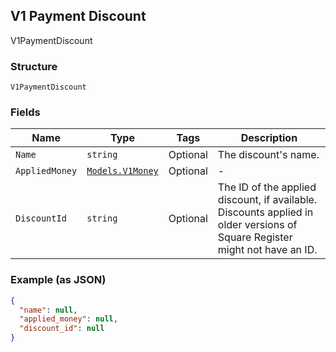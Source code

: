 ## V1 Payment Discount

V1PaymentDiscount

### Structure

`V1PaymentDiscount`

### Fields

| Name | Type | Tags | Description |
|  --- | --- | --- | --- |
| `Name` | `string` | Optional | The discount's name. |
| `AppliedMoney` | [`Models.V1Money`](/doc/models/v1-money.md) | Optional | - |
| `DiscountId` | `string` | Optional | The ID of the applied discount, if available. Discounts applied in older versions of Square Register might not have an ID. |

### Example (as JSON)

```json
{
  "name": null,
  "applied_money": null,
  "discount_id": null
}
```


